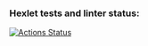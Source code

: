 ### Hexlet tests and linter status:
[![Actions Status](https://github.com/dmitry1178/frontend-project-11/workflows/hexlet-check/badge.svg)](https://github.com/dmitry1178/frontend-project-11/actions)